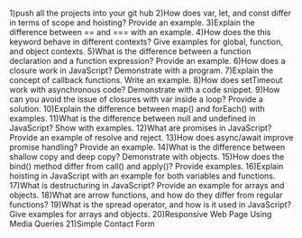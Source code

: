 1)push all the projects into your git hub
2)How does var, let, and const differ in terms of scope and hoisting? Provide an example.
3)Explain the difference between == and === with an example.
4)How does the this keyword behave in different contexts? Give examples for global, function, and object contexts.
5)What is the difference between a function declaration and a function expression? Provide an example.
6)How does a closure work in JavaScript? Demonstrate with a program.
7)Explain the concept of callback functions. Write an example.
8)How does setTimeout work with asynchronous code? Demonstrate with a code snippet.
9)How can you avoid the issue of closures with var inside a loop? Provide a solution.
10)Explain the difference between map() and forEach() with examples.
11)What is the difference between null and undefined in JavaScript? Show with examples.
12)What are promises in JavaScript? Provide an example of resolve and reject.
13)How does async/await improve promise handling? Provide an example.
14)What is the difference between shallow copy and deep copy? Demonstrate with objects.
15)How does the bind() method differ from call() and apply()? Provide examples.
16)Explain hoisting in JavaScript with an example for both variables and functions.
17)What is destructuring in JavaScript? Provide an example for arrays and objects.
18)What are arrow functions, and how do they differ from regular functions?
19)What is the spread operator, and how is it used in JavaScript? Give examples for arrays and objects.
20)Responsive Web Page Using Media Queries 
21)Simple Contact Form 
